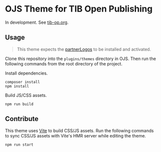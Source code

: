 # OJS Theme for TIB Open Publishing

In development. See [tib-op.org](https://www.tib-op.org).

## Usage

> This theme expects the [partnerLogos](https://github.com/NateWr/partnerLogos) to be installed and activated.

Clone this repository into the `plugins/themes` directory in OJS. Then run the following commands from the root directory of the project.

Install dependencies.

```
composer install
npm install
```

Build JS/CSS assets.

```
npm run build
```

## Contribute

This theme uses [Vite](https://vitejs.dev/) to build CSS/JS assets. Run the following commands to sync CSS/JS assets with Vite's HMR server while editing the theme.

```bash
npm run start
```
